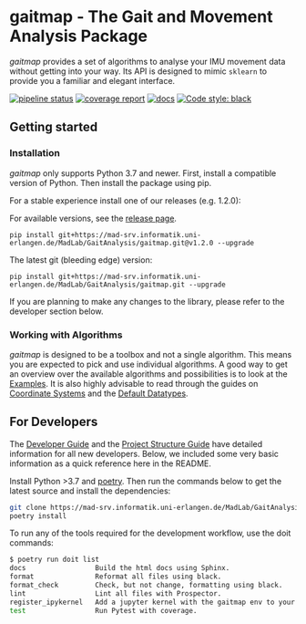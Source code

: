 # gaitmap - The Gait and Movement Analysis Package

*gaitmap* provides a set of algorithms to analyse your IMU movement data without getting into your way.
Its API is designed to mimic `sklearn` to provide you a familiar and elegant interface.


[![pipeline status](https://mad-srv.informatik.uni-erlangen.de/MadLab/GaitAnalysis/gaitmap/badges/master/pipeline.svg)](https://mad-srv.informatik.uni-erlangen.de/MadLab/GaitAnalysis/gaitmap/-/commits/master)
[![coverage report](https://mad-srv.informatik.uni-erlangen.de/MadLab/GaitAnalysis/gaitmap/badges/master/coverage.svg)](https://mad-srv.informatik.uni-erlangen.de/MadLab/GaitAnalysis/gaitmap/-/commits/master)
[![docs](https://img.shields.io/badge/docs-online-green.svg)](http://MadLab.mad-pages.informatik.uni-erlangen.de/GaitAnalysis/gaitmap/README.html)
[![Code style: black](https://img.shields.io/badge/code%20style-black-000000.svg)](https://github.com/psf/black)

## Getting started

### Installation

*gaitmap* only supports Python 3.7 and newer.
First, install a compatible version of Python.
Then install the package using pip.

For a stable experience install one of our releases (e.g. 1.2.0):

For available versions, see the [release page](https://mad-srv.informatik.uni-erlangen.de/MadLab/GaitAnalysis/gaitmap/-/releases).
```
pip install git+https://mad-srv.informatik.uni-erlangen.de/MadLab/GaitAnalysis/gaitmap.git@v1.2.0 --upgrade
```

The latest git (bleeding edge) version:
```
pip install git+https://mad-srv.informatik.uni-erlangen.de/MadLab/GaitAnalysis/gaitmap.git --upgrade
```

If you are planning to make any changes to the library, please refer to the developer section below.

### Working with Algorithms

*gaitmap* is designed to be a toolbox and not a single algorithm.
This means you are expected to pick and use individual algorithms.
A good way to get an overview over the available algorithms and possibilities is to look at the
[Examples](http://madlab.mad-pages.informatik.uni-erlangen.de/GaitAnalysis/gaitmap/auto_examples/index.html).
It is also highly advisable to read through the guides on
[Coordinate Systems](http://madlab.mad-pages.informatik.uni-erlangen.de/GaitAnalysis/gaitmap/guides/Coordinate-Systems.html)
and the
[Default Datatypes](http://madlab.mad-pages.informatik.uni-erlangen.de/GaitAnalysis/gaitmap/guides/Gaitmap-Datatypes.html).

## For Developers

The [Developer Guide](http://madlab.mad-pages.informatik.uni-erlangen.de/GaitAnalysis/gaitmap/guides/Development-Guide.html)
and the
[Project Structure Guide](http://madlab.mad-pages.informatik.uni-erlangen.de/GaitAnalysis/gaitmap/guides/Project-Structure.html)
have detailed information for all new developers.
Below, we included some very basic information as a quick reference here in the README.

Install Python >3.7 and [poetry](https://python-poetry.org).
Then run the commands below to get the latest source and install the dependencies:

```bash
git clone https://mad-srv.informatik.uni-erlangen.de/MadLab/GaitAnalysis/gaitmap.git
poetry install
```

To run any of the tools required for the development workflow, use the doit commands:

```bash
$ poetry run doit list
docs                 Build the html docs using Sphinx.
format               Reformat all files using black.
format_check         Check, but not change, formatting using black.
lint                 Lint all files with Prospector.
register_ipykernel   Add a jupyter kernel with the gaitmap env to your local install.
test                 Run Pytest with coverage.
```
